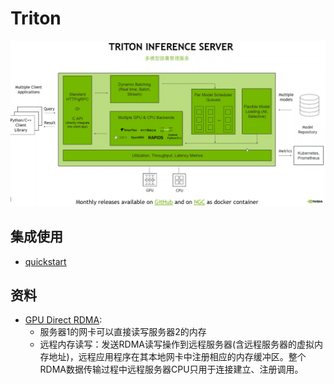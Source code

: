 # Triton

![](../s/eco/triton.png)

## 集成使用
* [quickstart](https://github.com/triton-inference-server/server/blob/main/docs/quickstart.md)

## 资料
* [GPU Direct RDMA](https://developer.aliyun.com/article/603617):
  * 服务器1的网卡可以直接读写服务器2的内存
  * 远程内存读写：发送RDMA读写操作到远程服务器(含远程服务器的虚拟内存地址)，远程应用程序在其本地网卡中注册相应的内存缓冲区。整个RDMA数据传输过程中远程服务器CPU只用于连接建立、注册调用。
